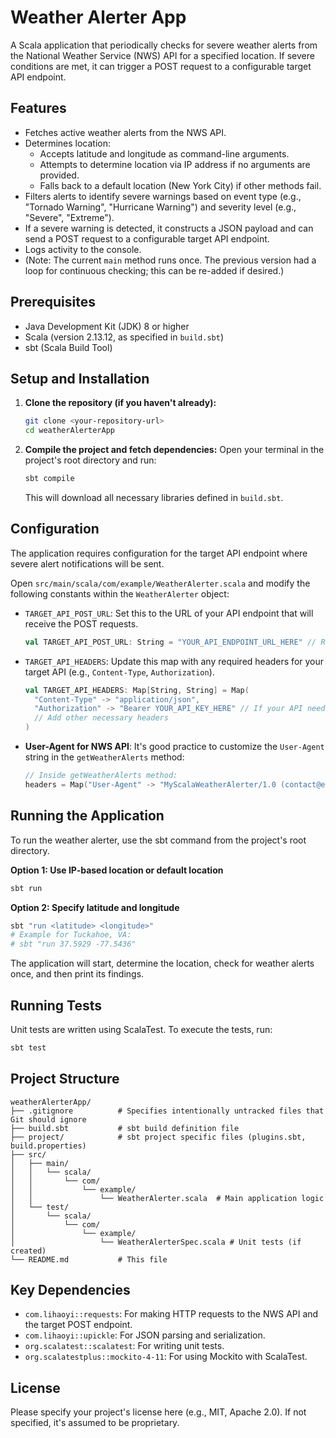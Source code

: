 # Weather Alerter App

A Scala application that periodically checks for severe weather alerts from the National Weather Service (NWS) API for a specified location. If severe conditions are met, it can trigger a POST request to a configurable target API endpoint.

## Features

*   Fetches active weather alerts from the NWS API.
*   Determines location:
    *   Accepts latitude and longitude as command-line arguments.
    *   Attempts to determine location via IP address if no arguments are provided.
    *   Falls back to a default location (New York City) if other methods fail.
*   Filters alerts to identify severe warnings based on event type (e.g., "Tornado Warning", "Hurricane Warning") and severity level (e.g., "Severe", "Extreme").
*   If a severe warning is detected, it constructs a JSON payload and can send a POST request to a configurable target API endpoint.
*   Logs activity to the console.
*   (Note: The current `main` method runs once. The previous version had a loop for continuous checking; this can be re-added if desired.)

## Prerequisites

*   Java Development Kit (JDK) 8 or higher
*   Scala (version 2.13.12, as specified in `build.sbt`)
*   sbt (Scala Build Tool)

## Setup and Installation

1.  **Clone the repository (if you haven't already):**
    ```bash
    git clone <your-repository-url>
    cd weatherAlerterApp
    ```

2.  **Compile the project and fetch dependencies:**
    Open your terminal in the project's root directory and run:
    ```bash
    sbt compile
    ```
    This will download all necessary libraries defined in `build.sbt`.

## Configuration

The application requires configuration for the target API endpoint where severe alert notifications will be sent.

Open `src/main/scala/com/example/WeatherAlerter.scala` and modify the following constants within the `WeatherAlerter` object:

*   `TARGET_API_POST_URL`: Set this to the URL of your API endpoint that will receive the POST requests.
    ```scala
    val TARGET_API_POST_URL: String = "YOUR_API_ENDPOINT_URL_HERE" // Replace with your actual URL
    ```
*   `TARGET_API_HEADERS`: Update this map with any required headers for your target API (e.g., `Content-Type`, `Authorization`).
    ```scala
    val TARGET_API_HEADERS: Map[String, String] = Map(
      "Content-Type" -> "application/json",
      "Authorization" -> "Bearer YOUR_API_KEY_HERE" // If your API needs authentication
      // Add other necessary headers
    )
    ```
*   **User-Agent for NWS API**: It's good practice to customize the `User-Agent` string in the `getWeatherAlerts` method:
    ```scala
    // Inside getWeatherAlerts method:
    headers = Map("User-Agent" -> "MyScalaWeatherAlerter/1.0 (contact@example.com)") // Customize this
    ```

## Running the Application

To run the weather alerter, use the sbt command from the project's root directory.

**Option 1: Use IP-based location or default location**
```bash
sbt run
```

**Option 2: Specify latitude and longitude**
```bash
sbt "run <latitude> <longitude>"
# Example for Tuckahoe, VA:
# sbt "run 37.5929 -77.5436"
```

The application will start, determine the location, check for weather alerts once, and then print its findings.

## Running Tests

Unit tests are written using ScalaTest. To execute the tests, run:

```bash
sbt test
```

## Project Structure

```
weatherAlerterApp/
├── .gitignore          # Specifies intentionally untracked files that Git should ignore
├── build.sbt           # sbt build definition file
├── project/            # sbt project specific files (plugins.sbt, build.properties)
├── src/
│   ├── main/
│   │   └── scala/
│   │       └── com/
│   │           └── example/
│   │               └── WeatherAlerter.scala  # Main application logic
│   └── test/
│       └── scala/
│           └── com/
│               └── example/
│                   └── WeatherAlerterSpec.scala # Unit tests (if created)
└── README.md           # This file
```

## Key Dependencies

*   `com.lihaoyi::requests`: For making HTTP requests to the NWS API and the target POST endpoint.
*   `com.lihaoyi::upickle`: For JSON parsing and serialization.
*   `org.scalatest::scalatest`: For writing unit tests.
*   `org.scalatestplus::mockito-4-11`: For using Mockito with ScalaTest.

## License

Please specify your project's license here (e.g., MIT, Apache 2.0). If not specified, it's assumed to be proprietary.
```